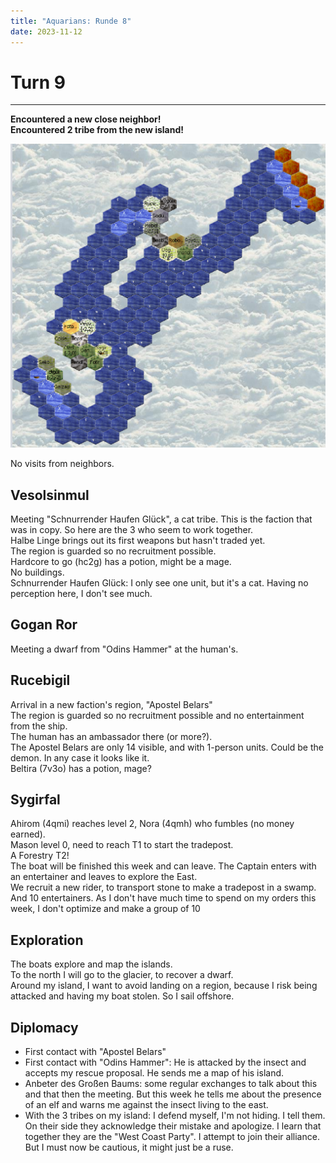 ```yaml
---
title: "Aquarians: Runde 8"
date: 2023-11-12
---
```

# Turn 9
--------

**Encountered a new close neighbor!**  
**Encountered 2 tribe from the new island!**  

![Map turn 9](./map9.png "Map turn 9")

No visits from neighbors.

## Vesolsinmul
Meeting "Schnurrender Haufen Glück", a cat tribe. This is the faction that was in copy. So here are the 3 who seem to work together.  
Halbe Linge brings out its first weapons but hasn't traded yet.  
The region is guarded so no recruitment possible.  
Hardcore to go (hc2g) has a potion, might be a mage.  
No buildings.  
Schnurrender Haufen Glück: I only see one unit, but it's a cat. Having no perception here, I don't see much.  

## Gogan Ror
Meeting a dwarf from "Odins Hammer" at the human's.

## Rucebigil
Arrival in a new faction's region, "Apostel Belars"  
The region is guarded so no recruitment possible and no entertainment from the ship.  
The human has an ambassador there (or more?).  
The Apostel Belars are only 14 visible, and with 1-person units. Could be the demon. In any case it looks like it.  
Beltira (7v3o) has a potion, mage?  

## Sygirfal
Ahirom (4qmi) reaches level 2, Nora (4qmh) who fumbles (no money earned).  
Mason level 0, need to reach T1 to start the tradepost.  
A Forestry T2!  
The boat will be finished this week and can leave. The Captain enters with an entertainer and leaves to explore the East.  
We recruit a new rider, to transport stone to make a tradepost in a swamp.  
And 10 entertainers. As I don't have much time to spend on my orders this week, I don't optimize and make a group of 10  

## Exploration
The boats explore and map the islands.  
To the north I will go to the glacier, to recover a dwarf.  
Around my island, I want to avoid landing on a region, because I risk being attacked and having my boat stolen. So I sail offshore.

## Diplomacy
- First contact with "Apostel Belars"  
- First contact with "Odins Hammer": He is attacked by the insect and accepts my rescue proposal. He sends me a map of his island.  
- Anbeter des Großen Baums: some regular exchanges to talk about this and that then the meeting. But this week he tells me about the presence of an elf and warns me against the insect living to the east.  
- With the 3 tribes on my island: I defend myself, I'm not hiding. I tell them. On their side they acknowledge their mistake and apologize. I learn that together they are the "West Coast Party". I attempt to join their alliance.  
But I must now be cautious, it might just be a ruse.